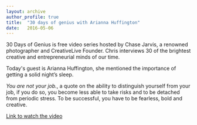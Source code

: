 ```yaml
---
layout: archive
author_profile: true
title:  "30 days of genius with Arianna Huffington"
date:   2016-05-06
---
```


30 Days of Genius is free video series hosted by Chase Jarvis, a renowned photographer and CreativeLive Founder.
Chris interviews 30 of the brightest creative and entrepreneurial minds of our time.

Today's guest is Arianna Huffington, she mentioned the importance of getting a solid night’s sleep.

<em>You are not your job.</em>, a quote on the ability to distinguish yourself from your job, if you do so, you become less able to take risks and to be detached from periodic stress.
To be successful, you have to be fearless, bold and creative.

[Link to watch the video](https://www.creativelive.com/30-days-of-genius/arianna-huffington?utm_source=sboura)